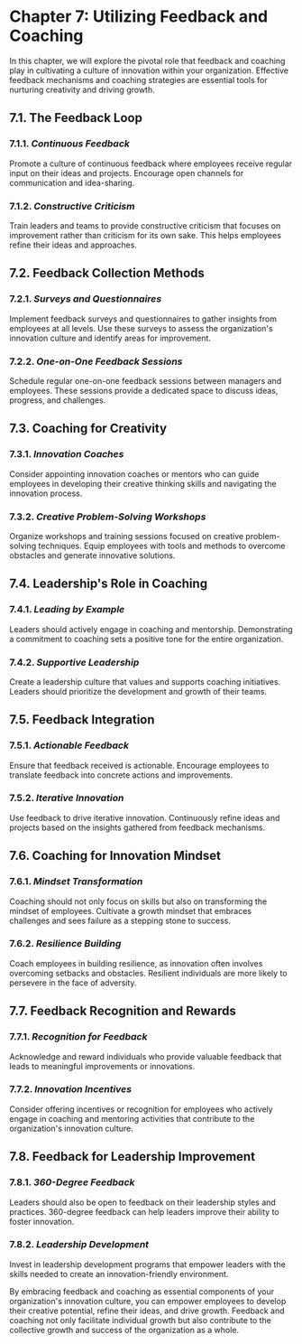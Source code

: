 Chapter 7: Utilizing Feedback and Coaching
==========================================

In this chapter, we will explore the pivotal role that feedback and coaching play in cultivating a culture of innovation within your organization. Effective feedback mechanisms and coaching strategies are essential tools for nurturing creativity and driving growth.

7.1. **The Feedback Loop**
--------------------------

### 7.1.1. *Continuous Feedback*

Promote a culture of continuous feedback where employees receive regular input on their ideas and projects. Encourage open channels for communication and idea-sharing.

### 7.1.2. *Constructive Criticism*

Train leaders and teams to provide constructive criticism that focuses on improvement rather than criticism for its own sake. This helps employees refine their ideas and approaches.

7.2. **Feedback Collection Methods**
------------------------------------

### 7.2.1. *Surveys and Questionnaires*

Implement feedback surveys and questionnaires to gather insights from employees at all levels. Use these surveys to assess the organization's innovation culture and identify areas for improvement.

### 7.2.2. *One-on-One Feedback Sessions*

Schedule regular one-on-one feedback sessions between managers and employees. These sessions provide a dedicated space to discuss ideas, progress, and challenges.

7.3. **Coaching for Creativity**
--------------------------------

### 7.3.1. *Innovation Coaches*

Consider appointing innovation coaches or mentors who can guide employees in developing their creative thinking skills and navigating the innovation process.

### 7.3.2. *Creative Problem-Solving Workshops*

Organize workshops and training sessions focused on creative problem-solving techniques. Equip employees with tools and methods to overcome obstacles and generate innovative solutions.

7.4. **Leadership's Role in Coaching**
--------------------------------------

### 7.4.1. *Leading by Example*

Leaders should actively engage in coaching and mentorship. Demonstrating a commitment to coaching sets a positive tone for the entire organization.

### 7.4.2. *Supportive Leadership*

Create a leadership culture that values and supports coaching initiatives. Leaders should prioritize the development and growth of their teams.

7.5. **Feedback Integration**
-----------------------------

### 7.5.1. *Actionable Feedback*

Ensure that feedback received is actionable. Encourage employees to translate feedback into concrete actions and improvements.

### 7.5.2. *Iterative Innovation*

Use feedback to drive iterative innovation. Continuously refine ideas and projects based on the insights gathered from feedback mechanisms.

7.6. **Coaching for Innovation Mindset**
----------------------------------------

### 7.6.1. *Mindset Transformation*

Coaching should not only focus on skills but also on transforming the mindset of employees. Cultivate a growth mindset that embraces challenges and sees failure as a stepping stone to success.

### 7.6.2. *Resilience Building*

Coach employees in building resilience, as innovation often involves overcoming setbacks and obstacles. Resilient individuals are more likely to persevere in the face of adversity.

7.7. **Feedback Recognition and Rewards**
-----------------------------------------

### 7.7.1. *Recognition for Feedback*

Acknowledge and reward individuals who provide valuable feedback that leads to meaningful improvements or innovations.

### 7.7.2. *Innovation Incentives*

Consider offering incentives or recognition for employees who actively engage in coaching and mentoring activities that contribute to the organization's innovation culture.

7.8. **Feedback for Leadership Improvement**
--------------------------------------------

### 7.8.1. *360-Degree Feedback*

Leaders should also be open to feedback on their leadership styles and practices. 360-degree feedback can help leaders improve their ability to foster innovation.

### 7.8.2. *Leadership Development*

Invest in leadership development programs that empower leaders with the skills needed to create an innovation-friendly environment.

By embracing feedback and coaching as essential components of your organization's innovation culture, you can empower employees to develop their creative potential, refine their ideas, and drive growth. Feedback and coaching not only facilitate individual growth but also contribute to the collective growth and success of the organization as a whole.
